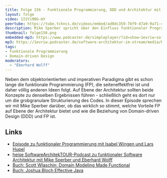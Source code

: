 ```yaml
---
title: Folge 156 - Funktionale Programmierung, DDD und Architektur mit Mike Sperber
layout: folge
video: 1ISYi90G-mY
peertube: https://tube.tchncs.de/videos/embed/ad0dc359-7bf9-47a9-9a71-4cbcfe2f7f95
description: Mike Sperber spricht über den Einfluss funktionaler Programmierung auf Architektur und Domain-driven Design (DDD)
thumbnail: folge156.png
embedded-mp3: https://www.podcaster.de/simpleplayer/?id=show~1evriw~software-architektur-im-stream~pod-0346b3c1ffbfe78de753ec081&v=1678874468
mp3: https://1evriw.podcaster.de/software-architektur-im-stream/media/Funktionale_Programmierung-_DDD_und_Architektur_mit_Mike_Sperber.mp3
tags:
- Funktionale Programmierung
- Domain-driven Design
moderators:
  - "Eberhard Wolff"
---
```


Neben dem objektorientierten und imperativen Paradigma gibt es schon
lange die funktionale Programmierung (FP), die seiteneffektfrei ist
und daher völlig anderen Ideen folgt. Auf Ebene der Architektur
sollten beide Konzepte zu denselben Ergebnissen führen - schließlich
geht es dort nur um die grobgranulare Strukturierung des Codes. In
dieser Episode sprechen wir mit Mike Sperber darüber, ob das wirklich
so stimmt, welche Vorteile FP auf Ebene der Architektur bietet und wie
die Beziehung von Domain-driven Design (DDD) und FP ist.

## Links

- [Episode zu funktionaler Programmierung mit Isabel Wingen und Lars Hupel](https://software-architektur.tv/2021/10/29/folge89.html)
- [heise SoftwareArchitekTOUR-Podcast zu funktionaler Software
Architektur mit Mike Sperber und Eberhard Wolff](https://www.heise.de/blog/Episode-69-Funktionale-Softwarearchitektur-mit-Michael-Sperber-4656125.html)
- [Buch: Scott Wlaschin: Domain Modeling Made Functional](https://amzn.to/3LkvUFP)
- [Buch: Joshua Bloch Effective Java](https://amzn.to/3JjQ9Rj)
